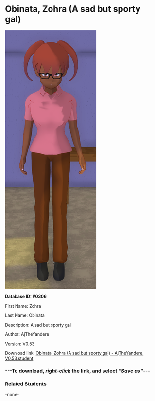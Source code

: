 # Obinata, Zohra (A sad but sporty gal)

<img src="../../Files/Images/Obinata, Zohra (A sad but sporty gal).png" title="Obinata, Zohra (A sad but sporty gal) - AjTheYandere, V0.53">

**Database ID: #0306**

First Name: Zohra

Last Name: Obinata

Description: A sad but sporty gal

Author: AjTheYandere

Version: V0.53

Download link: <a href="https://raw.githubusercontent.com/Arbiter1223/Daigaku-Gurashi-Custom-Students/master/Files/Student%20Files/Obinata%2C%20Zohra%20(A%20sad%20but%20sporty%20gal)%20-%20AjTheYandere%2C%20V0.53.student">Obinata, Zohra (A sad but sporty gal) - AjTheYandere, V0.53.student</a>

### ---**To download, _right-click_ the link, and select _"Save as"_**---

### Related Students

-none-
